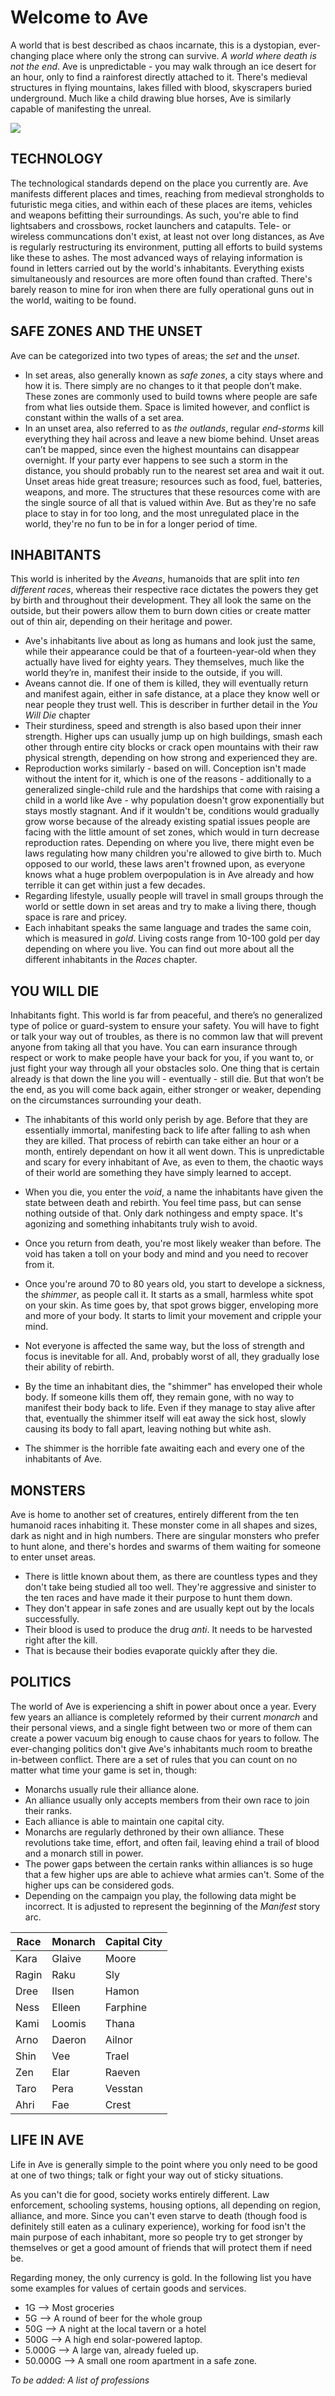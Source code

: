 # Welcome to Ave

A world that is best described as chaos incarnate, this is a dystopian, ever-changing place where only the strong can survive. *A world where death is not the end*. 
Ave is unpredictable - you may walk through an ice desert for an hour, only to find a rainforest directly attached to it. There's medieval structures in flying mountains, lakes filled with blood, skyscrapers buried underground. Much like a child drawing blue horses, Ave is similarly capable of manifesting the unreal. 

<img src="Ave World Map.jpg"/>

## TECHNOLOGY

The technological standards depend on the place you currently are. Ave manifests different places and times, reaching from medieval strongholds to futuristic mega cities, and within each of these places are items, vehicles and weapons befitting their surroundings. 
As such, you're able to find lightsabers and crossbows, rocket launchers and catapults. 
Tele- or wireless communcations don't exist, at least not over long distances, as Ave is regularly restructuring its environment, putting all efforts to build systems like these to ashes. The most advanced ways of relaying information is found in letters carried out by the world's inhabitants. 
Everything exists simultaneously and resources are more often found than crafted. There's barely reason to mine for iron when there are fully operational guns out in the world, waiting to be found. 

## SAFE ZONES AND THE UNSET

Ave can be categorized into two types of areas; the *set* and the *unset*. 
- In set areas, also generally known as *safe zones*, a city stays where and how it is. There simply are no changes to it that people don’t make. These zones are commonly used to build towns where people are safe from what lies outside them. Space is limited however, and conflict is constant within the walls of a set area. 
- In an unset area, also referred to as *the outlands*, regular *end-storms* kill everything they hail across and leave a new biome behind. Unset areas can’t be mapped, since even the highest mountains can disappear overnight. If your party ever happens to see such a storm in the distance, you should probably run to the nearest set area and wait it out. Unset areas hide great treasure; resources such as food, fuel, batteries, weapons, and more. The structures that these resources come with are the single source of all that is valued within Ave. But as they're no safe place to stay in for too long, and the most unregulated place in the world, they're no fun to be in for a longer period of time. 

## INHABITANTS

This world is inherited by the *Aveans*, humanoids that are split into *ten different races*, whereas their respective race dictates the powers they get by birth and throughout their development. They all look the same on the outside, but their powers allow them to burn down cities or create matter out of thin air, depending on their heritage and power. 
- Ave's inhabitants live about as long as humans and look just the same, while their appearance could be that of a fourteen-year-old when they actually have lived for eighty years. They themselves, much like the world they’re in, manifest their inside to the outside, if you will. 
- Aveans cannot die. If one of them is killed, they will eventually return and manifest again, either in safe distance, at a place they know well or near people they trust well. This is describer in further detail in the *You Will Die* chapter
- Their sturdiness, speed and strength is also based upon their inner strength. Higher ups can usually jump up on high buildings, smash each other through entire city blocks or crack open mountains with their raw physical strength, depending on how strong and experienced they are. 
- Reproduction works similarly - based on will. Conception isn't made without the intent for it, which is one of the reasons - additionally to a generalized single-child rule and the hardships that come with raising a child in a world like Ave - why population doesn't grow exponentially but stays mostly stagnant. And if it wouldn't be, conditions would gradually grow worse because of the already existing spatial issues people are facing with the little amount of set zones, which would in turn decrease reproduction rates. Depending on where you live, there might even be laws regulating how many children you're allowed to give birth to. Much opposed to our world, these laws aren't frowned upon, as everyone knows what a huge problem overpopulation is in Ave already and how terrible it can get within just a few decades. 
- Regarding lifestyle, usually people will travel in small groups through the world or settle down in set areas and try to make a living there, though space is rare and pricey. 
- Each inhabitant speaks the same language and trades the same coin, which is measured in *gold*. Living costs range from 10-100 gold per day depending on where you live. 
You can find out more about all the different inhabitants in the *Races* chapter. 

## YOU WILL DIE

Inhabitants fight. This world is far from peaceful, and there’s no generalized type of police or guard-system to ensure your safety. You will have to fight or talk your way out of troubles, as there is no common law that will prevent anyone from taking all that you have. You can earn insurance through respect or work to make people have your back for you, if you want to, or just fight your way through all your obstacles solo. 
One thing that is certain already is that down the line you will - eventually - still die. But that won’t be the end, as you will come back again, either stronger or weaker, depending on the circumstances surrounding your death. 
- The inhabitants of this world only perish by age. Before that they are essentially immortal, manifesting back to life after falling to ash when they are killed. That process of rebirth can take either an hour or a month, entirely dependant on how it all went down. This is unpredictable and scary for every inhabitant of Ave, as even to them, the chaotic ways of their world are something they have simply learned to accept. 
- When you die, you enter the *void*, a name the inhabitants have given the state between death and rebirth. You feel time pass, but can sense nothing outside of that. Only dark nothingess and empty space. It's agonizing and something inhabitants truly wish to avoid. 
- Once you return from death, you're most likely weaker than before. The void has taken a toll on your body and mind and you need to recover from it. 

- Once you're around 70 to 80 years old, you start to develope a sickness, the *shimmer*, as people call it. It starts as a small, harmless white spot on your skin. As time goes by, that spot grows bigger, enveloping more and more of your body. It starts to limit your movement and cripple your mind. 
- Not everyone is affected the same way, but the loss of strength and focus is inevitable for all. And, probably worst of all, they gradually lose their ability of rebirth. 
- By the time an inhabitant dies, the "shimmer" has enveloped their whole body. If someone kills them off, they remain gone, with no way to manifest their body back to life. Even if they manage to stay alive after that, eventually the shimmer itself will eat away the sick host, slowly causing its body to fall apart, leaving nothing but white ash. 
- The shimmer is the horrible fate awaiting each and every one of the inhabitants of Ave. 

## MONSTERS

Ave is home to another set of creatures, entirely different from the ten humanoid races inhabiting it. These monster come in all shapes and sizes, dark as night and in high numbers. There are singular monsters who prefer to hunt alone, and there's hordes and swarms of them waiting for someone to enter unset areas. 
- There is little known about them, as there are countless types and they don't take being studied all too well. They're aggressive and sinister to the ten races and have made it their purpose to hunt them down. 
- They don't appear in safe zones and are usually kept out by the locals successfully. 
- Their blood is used to produce the drug *anti*. It needs to be harvested right after the kill. 
- That is because their bodies evaporate quickly after they die. 

## POLITICS

The world of Ave is experiencing a shift in power about once a year. Every few years an alliance is completely reformed by their current *monarch* and their personal views, and a single fight between two or more of them can create a power vacuum big enough to cause chaos for years to follow. The ever-changing politics don't give Ave's inhabitants much room to breathe in-between conflict. There are a set of rules that you can count on no matter what time your game is set in, though: 
- Monarchs usually rule their alliance alone. 
- An alliance usually only accepts members from their own race to join their ranks. 
- Each alliance is able to maintain one capital city. 
- Monarchs are regularly dethroned by their own alliance. These revolutions take time, effort, and often fail, leaving ehind a trail of blood and a monarch still in power. 
- The power gaps between the certain ranks within alliances is so huge that a few higher ups are able to achieve what armies can't. Some of the higher ups can be considered gods. 
- Depending on the campaign you play, the following data might be incorrect. It is adjusted to represent the beginning of the *Manifest* story arc. 

| Race | Monarch | Capital City |
| ---- | ---- | --------- |
| Kara | Glaive | Moore |
| Ragin | Raku | Sly |
| Dree | Ilsen | Hamon |
| Ness | Elleen | Farphine |
| Kami | Loomis | Thana |
| Arno | Daeron | Ailnor |
| Shin | Vee | Trael |
| Zen | Elar | Raeven |
| Taro | Pera | Vesstan |
| Ahri | Fae | Crest |

## LIFE IN AVE 

Life in Ave is generally simple to the point where you only need to be good at one of two things; talk or fight your way out of sticky situations. 

As you can't die for good, society works entirely different. Law enforcement, schooling systems, housing options, all depending on region, alliance, and more.
Since you can't even starve to death (though food is definitely still eaten as a culinary experience), working for food isn't the main purpose of each inhabitant, more so people try to get stronger by themselves or get a good amount of friends that will protect them if need be. 

Regarding money, the only currency is gold. In the following list you have some examples for values of certain goods and services. 
- 1G --> Most groceries
- 5G --> A round of beer for the whole group
- 50G --> A night at the local tavern or a hotel
- 500G --> A high end solar-powered laptop. 
- 5.000G --> A large van, already fueled up. 
- 50.000G --> A small one room apartment in a safe zone. 

*To be added: A list of professions*